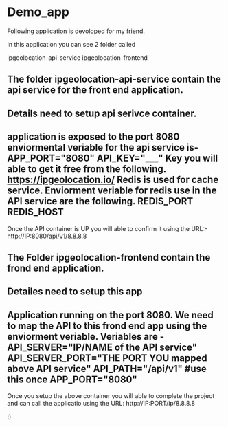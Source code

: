 # Demo_app
Following application is devoloped for my friend.

In this application you can see 2 folder called

ipgeolocation-api-service
ipgeolocation-frontend

## The folder ipgeolocation-api-service contain the api service for the front end application.

Details need to setup api serivce container.
---
application is exposed to the port 8080
enviormental veriable for  the api service is-
APP_PORT="8080"
API_KEY="___"
Key you will able to get it free from the following.
https://ipgeolocation.io/
Redis is used for cache service.
Enviorment veriable for redis use in the API service are the following.
REDIS_PORT
REDIS_HOST
---
Once the API container is UP you will able to confirm it using the URL:- http://IP:8080/api/v1/8.8.8.8

## The Folder ipgeolocation-frontend contain the frond end application.

Detailes need to setup this app
---
Application running on the port 8080.
We need to map the API to this frond end app using the enviorment veriable.
Veriables are -
API_SERVER="IP/NAME of the API service"
API_SERVER_PORT="THE PORT YOU mapped above API service"
API_PATH="/api/v1" #use this once
APP_PORT="8080"
---

Once you setup the above container you will able to complete the project and can call the applicatio using the URL: http://IP:PORT/ip/8.8.8.8

:)


